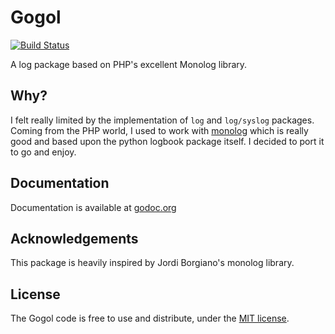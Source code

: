 # Gogol

[![Build Status](https://travis-ci.org/marcw/gogol.png?branch=master)](https://travis-ci.org/marcw/gogol)

A log package based on PHP's excellent Monolog library.

## Why?

I felt really limited by the implementation of `log` and `log/syslog` packages.
Coming from the PHP world, I used to work with
[monolog](https://github.com/seldaek/monolog) which is really good and based
upon the python logbook package itself. I decided to port it to go and enjoy.

## Documentation

Documentation is available at [godoc.org](http://godoc.org/github.com/marcw/gogol)

## Acknowledgements

This package is heavily inspired by Jordi Borgiano's monolog library.

## License

The Gogol code is free to use and distribute, under the [MIT
license](https://github.com/marcw/gogol/blob/master/LICENSE).
